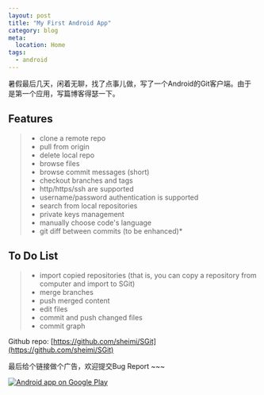 ```yaml
---
layout: post
title: "My First Android App"
category: blog
meta:
  location: Home
tags:
  - android
---
```


暑假最后几天，闲着无聊，找了点事儿做，写了一个Android的Git客户端。由于是第一个应用，写篇博客得瑟一下。


Features
------------
> * clone a remote repo
> * pull from origin
> * delete local repo
> * browse files
> * browse commit messages (short)
> * checkout branches and tags
> * http/https/ssh are supported
> * username/password authentication is supported
> * search from local repositories
> * private keys management
> * manually choose code's language
> * git diff between commits (to be enhanced)*

To Do List
---------------
> * import copied repositories (that is, you can copy a repository from computer and import to SGit)
> * merge branches
> * push merged content
> * edit files
> * commit and push changed files
> * commit graph

Github repo: [https://github.com/sheimi/SGit](https://github.com/sheimi/SGit)

最后给个链接做个广告，欢迎提交Bug Report ~~~

<a href="https://play.google.com/store/apps/details?id=me.sheimi.sgit"><img alt="Android app on Google Play" src="https://developer.android.com/images/brand/en_app_rgb_wo_45.png" /></a>
